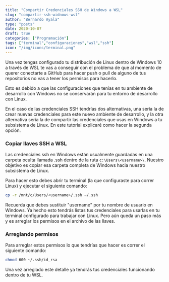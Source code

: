 ```yaml
---
title: "Compartir Credenciales SSH de Windows a WSL"
slug: "compartir-ssh-widnows-wsl"
author: "Bernardo Ayala"
type: "posts"
date: 2020-10-07
draft: true
categories: ["Programación"]
tags: ["terminal","configuraciones","wsl","ssh"]
icon: "/img/icons/terminal.png"
---
```


Una vez tengas configurado tu distribución de Linux dentro de Windows 10 a través de WSL te vas a conseguir con el problema de que al momento de querer conectarte a GitHub para hacer push o pull de alguno de tus repositorios no vas a tener los permisos para hacerlo.

Esto es debido a que las configuraciones que tenías en tu ambiente de desarrollo con Windows no se conservarán para tu entorno de desarrollo con Linux.

En el caso de las credenciales SSH tendrías dos alternativas, una sería la de crear nuevas credenciales para este nuevo ambiente de desarrollo, y la otra alternativa sería la de compartir las credenciales que usas en Windows a tu subsistema de Linux. En este tutorial explicaré como hacer la segunda opción.

### Copiar llaves SSH a WSL

Las credenciales ssh en Windows están usualmente guardadas en una carpeta oculta llamada .ssh dentro de la ruta `c:\Users\<username>\`. Nuestro objetivo es copiar esa carpeta completa de Windows hacia nuestro subsistema de Linux.

Para hacer esto debes abrir tu terminal (la que configuraste para correr Linux) y ejecutar el siguiente comando:

```bash
cp -r /mnt/c/Users/<username>/.ssh ~/.ssh
```

Recuerda que debes sustituir "username" por tu nombre de usuario en Windows. Ya hecho esto tendrás listas tus credenciales para usarlas en tu terminal configurado para trabajar con Linux. Pero aún queda un paso más y es arreglar los permisos en el archivo de las llaves.

### Arreglando permisos

Para arreglar estos permisos lo que tendrías que hacer es correr el siguiente comando:

```bash
chmod 600 ~/.ssh/id_rsa
```

Una vez arreglado este detalle ya tendrás tus credenciales funcionando dentro de tu WSL.